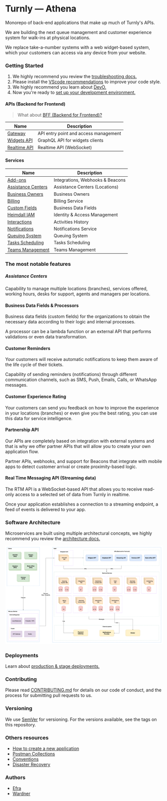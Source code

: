 # Turnly — Athena

Monorepo of back-end applications that make up much of Turnly's APIs.

We are building the next queue management and customer experience system
for walk-ins at physical locations.

We replace take-a-number systems with a web widget-based system,
which your customers can access via any device from your website.

### Getting Started

1. We highly recommend you review the [troubleshooting docs.](/docs/troubleshooting.md)
2. Please install the [VScode recommendations](/.vscode/extensions.json) to improve your code style.
3. We highly recommend you learn about [DevO.](/docs/devo.md)
4. Now you're ready to [set up your development environment.](/docs/development.md)

#### APIs (Backend for Frontend)

> What about [BFF (Backend for Frontend)?](/docs/architecture/BFF.md)

| Name                                       | Description                                  |
| ------------------------------------------ | -------------------------------------------- |
| [Gateway](/apps/gateway)                   | API entry point and access management        |
| [Widgets API](/apps/widgets-api)           | GraphQL API for widgets clients              |
| [Realtime API](/apps/realtime-api)         | Realtime API (WebSocket)                     |

#### Services

| Name                                            | Description                                  |
| ----------------------------------------------- | -------------------------------------------- |
| [Add-ons](/apps/addons)                         | Integrations, Webhooks & Beacons             |
| [Assistance Centers](/apps/assistance-centers)  | Assistance Centers (Locations)               |
| [Business Owners](/apps/business-owners)        | Business Owners                              |
| [Billing](/apps/billing)                        | Billing Service                              |
| [Custom Fields](/apps/custom-fields)            | Business Data Fields                         |
| [Heimdall IAM](/apps/heimdall)                  | Identity & Access Management                 |
| [Interactions](/apps/interactions)              | Activities History                           |
| [Notifications](/apps/notifications)            | Notifications Service                        |
| [Queuing System](/apps/queuing-system)          | Queuing System                               |
| [Tasks Scheduling](/apps/tasks-scheduling)      | Tasks Scheduling                             |
| [Teams Management](/apps/teams)                 | Teams Management                             |

### The most notable features

##### Assistance Centers

Capability to manage multiple locations (branches), services offered, working hours,
desks for support, agents and managers per locations.

#### Business Data Fields & Processors

Business data fields (custom fields) for the organizations to obtain the
necessary data according to their logic and internal processes.

A processor can be a lambda function or an external API that performs
validations or even data transformation.

#### Customer Reminders

Your customers will receive automatic notifications to keep
them aware of the life cycle of their tickets.

Capability of sending reminders (notifications) through different communication
channels, such as SMS, Push, Emails, Calls, or WhatsApp messages.

#### Customer Experience Rating

Your customers can send you feedback on how to improve the experience
in your locations (branches) or even give you the best rating, you can
use this data for service intelligence.

#### Partnership API

Our APIs are completely based on integration with external systems and
that is why we offer partner APIs that will allow you to create your own application flow.

Partner APIs, webhooks, and support for Beacons that integrate with mobile apps to detect customer arrival or create proximity-based logic.

#### Real Time Messaging API (Streaming data)

The RTM API is a WebSocket-based API that allows you to receive
read-only access to a selected set of data from Turnly in realtime.

Once your application establishes a connection to a streaming endpoint,
a feed of events is delivered to your app.

### Software Architecture

Microservices are built using multiple architectural concepts,
we highly recommend you review the [architecture docs.](/docs/architecture)

![high-level-architecture](/docs/diagrams/high-level-architecture.png)

### Deployments

Learn about [production & stage deployments.](/docs/deployment.md)

### Contributing

Please read [CONTRIBUTING.md](/CONTRIBUTING.md) for details on our code of conduct,
and the process for submitting pull requests to us.

### Versioning

We use [SemVer](http://semver.org) for versioning. For the versions available,
see the tags on this repository.

### Others resources

- [How to create a new application](/docs/how-to-create-new-application.md)
- [Postman Collections](/docs/postman/)
- [Conventions](/docs/conventions.md)
- [Disaster Recovery](/docs/disaster-recovery.md)

### Authors

- [Efra](https://github.com/efraa)
- [Wardner](https://github.com/wardner)
